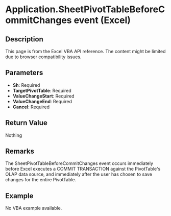 # Application.SheetPivotTableBeforeCommitChanges event (Excel)

## Description
This page is from the Excel VBA API reference. The content might be limited due to browser compatibility issues.

## Parameters
- **Sh**: Required
- **TargetPivotTable**: Required
- **ValueChangeStart**: Required
- **ValueChangeEnd**: Required
- **Cancel**: Required

## Return Value
Nothing

## Remarks
The SheetPivotTableBeforeCommitChanges event occurs immediately before Excel executes a COMMIT TRANSACTION against the PivotTable's OLAP data source, and immediately after the user has chosen to save changes for the entire PivotTable.

## Example
No VBA example available.
